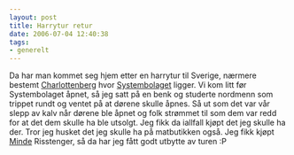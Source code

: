 ```yaml
---
layout: post
title: Harrytur retur
date: 2006-07-04 12:40:38
tags: 
- generelt
---
```

Da har man kommet seg hjem etter en harrytur til Sverige, nærmere bestemt <a href="http://www.grenseguiden.no/index.php?cmd=handelsomradet&handel=charlottenberg">Charlottenberg</a> hvor <a href="http://www.systembolaget.se/">Systembolaget</a> ligger. Vi kom litt før Systembolaget åpnet, så jeg satt på en benk og studerte nordmenn som trippet rundt og ventet på at dørene skulle åpnes. Så ut som det var vår slepp av kalv når dørene ble åpnet og folk strømmet til som dem var redd for at det dem skulle ha ble utsolgt. Jeg fikk da iallfall kjøpt det jeg skulle ha der. Tror jeg husket det jeg skulle ha på matbutikken også. Jeg fikk kjøpt <a href="http://www.brynild.no/companies/felles/web/homepage.nsf/web/produkter.html">Minde</a> Risstenger, så da har jeg fått godt utbytte av turen :P
